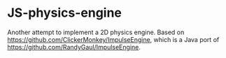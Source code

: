 # JS-physics-engine
Another attempt to implement a 2D physics engine.
Based on https://github.com/ClickerMonkey/ImpulseEngine, which is a Java port of https://github.com/RandyGaul/ImpulseEngine.
